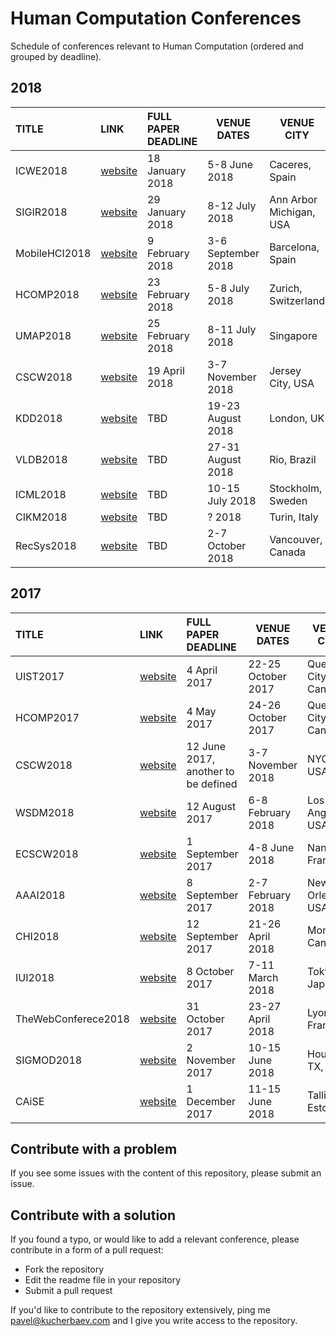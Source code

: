 # Human Computation Conferences

Schedule of conferences relevant to Human Computation (ordered and grouped by deadline). 
## 2018
|         TITLE        |       LINK       | FULL PAPER DEADLINE | VENUE DATES | VENUE CITY |
|:-------------------------|:----------------|:-------------------|---------|---------|
| ICWE2018 | [website](http://icwe2018.webengineering.org)  | 18 January 2018  | 5-8 June 2018 | Caceres, Spain |
| SIGIR2018 | [website](http://sigir.org/sigir2018/)  | 29 January 2018  | 8-12 July 2018 | Ann Arbor Michigan, USA |
| MobileHCI2018 | [website](http://mobilehci.acm.org/2018/)  | 9 February 2018  | 3-6 September 2018 | Barcelona, Spain |
| HCOMP2018 | [website](https://humancomputation.com/)  | 23 February 2018  | 5-8 July 2018 | Zurich, Switzerland |
| UMAP2018 | [website](http://www.um.org/umap2018/important-dates/)  | 25 February 2018  | 8-11 July 2018 | Singapore |
| CSCW2018 | [website](https://cscw.acm.org/2018/submit.html)  | 19 April 2018  | 3-7 November 2018 | Jersey City, USA |
| KDD2018 | [website](http://www.kdd.org/kdd2018/) | TBD   | 19-23 August 2018 | London, UK |
| VLDB2018 | [website](http://vldb2018.lncc.br) | TBD   | 27-31 August 2018 | Rio, Brazil |
| ICML2018 | [website](http://www.wikicfp.com/cfp/servlet/event.showcfp?eventid=67105&copyownerid=2)   | TBD | 10-15 July 2018 | Stockholm, Sweden |
| CIKM2018 | [website](http://www.cikm2018.units.it) | TBD   | ? 2018 | Turin, Italy |
| RecSys2018 | [website](https://recsys.acm.org/recsys18/) | TBD   | 2-7 October 2018 | Vancouver, Canada |



## 2017
|         TITLE        |       LINK       | FULL PAPER DEADLINE | VENUE DATES | VENUE CITY |
|:-------------------------|:----------------|:-------------------|---------|---------|
| UIST2017 | [website](https://uist.acm.org/uist2017/)   | 4 April 2017 | 22-25 October 2017 | Quebec City, Canada |
| HCOMP2017 | [website](https://humancomputation.com/2017/)   | 4 May 2017 | 24-26 October 2017 | Quebec City, Canada |
| CSCW2018 | [website](https://cscw.acm.org/2018/)   | 12 June 2017, another to be defined | 3-7 November 2018 | NYC, USA |
| WSDM2018 | [website](http://www.wsdm-conference.org/2018/)   | 12 August 2017 | 6-8 February 2018 | Los Angeles, USA |
| ECSCW2018 | [website](http://ecscw2018.loria.fr/papers/)   | 1 September 2017 | 4-8 June 2018 | Nancy, France |
| AAAI2018 | [website](https://aaai.org/Conferences/AAAI/aaai18.php)   | 8 September 2017 | 2-7 February 2018 | New Orleans, USA |
| CHI2018 | [website](https://chi2018.acm.org)   | 12 September 2017 | 21-26 April 2018 | Montreal, Canada |
| IUI2018 | [website](http://iui.acm.org/2018/call_for_papers.html)   | 8 October 2017 | 7-11 March 2018 | Tokyo, Japan |
| TheWebConferece2018 | [website](https://www2018.thewebconf.org)   | 31 October 2017 | 23-27 April 2018 | Lyon, France |
| SIGMOD2018 | [website](https://sigmod2018.org/)   | 2 November 2017 | 10-15 June 2018 | Houston, TX, USA |
| CAiSE | [website](https://caise2018.ut.ee/call-for-papers/)   | 1 December 2017 | 11-15 June 2018 | Tallin, Estonia |






## Contribute with a problem

If you see some issues with the content of this repository, please submit an issue.

## Contribute with a solution

If you found a typo, or would like to add a relevant conference, please contribute in a form of a pull request:

* Fork the repository
* Edit the readme file in your repository
* Submit a pull request

If you'd like to contribute to the repository extensively, ping me pavel@kucherbaev.com and I give you write access to the repository.


